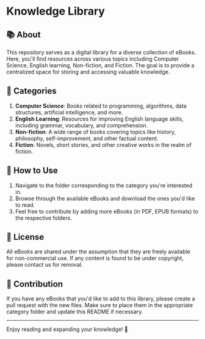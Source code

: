 # Knowledge Library

## 📚 About

This repository serves as a digital library for a diverse collection of eBooks. Here, you'll find resources across various topics including Computer Science, English learning, Non-fiction, and Fiction. The goal is to provide a centralized space for storing and accessing valuable knowledge.

## 📂 Categories

1. **Computer Science**: Books related to programming, algorithms, data structures, artificial intelligence, and more.
2. **English Learning**: Resources for improving English language skills, including grammar, vocabulary, and comprehension.
3. **Non-fiction**: A wide range of books covering topics like history, philosophy, self-improvement, and other factual content.
4. **Fiction**: Novels, short stories, and other creative works in the realm of fiction.

## 🔖 How to Use

1. Navigate to the folder corresponding to the category you're interested in.
2. Browse through the available eBooks and download the ones you'd like to read.
3. Feel free to contribute by adding more eBooks (in PDF, EPUB formats) to the respective folders.

## 📜 License

All eBooks are shared under the assumption that they are freely available for non-commercial use. If any content is found to be under copyright, please contact us for removal.

## 🤝 Contribution

If you have any eBooks that you'd like to add to this library, please create a pull request with the new files. Make sure to place them in the appropriate category folder and update this README if necessary.

---

Enjoy reading and expanding your knowledge! 📖

